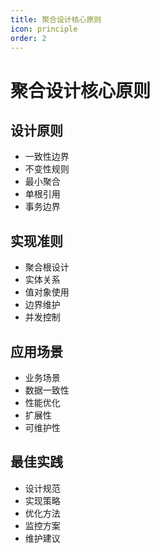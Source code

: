 ```yaml
---
title: 聚合设计核心原则
icon: principle
order: 2
---
```


# 聚合设计核心原则

## 设计原则
- 一致性边界
- 不变性规则
- 最小聚合
- 单根引用
- 事务边界

## 实现准则
- 聚合根设计
- 实体关系
- 值对象使用
- 边界维护
- 并发控制

## 应用场景
- 业务场景
- 数据一致性
- 性能优化
- 扩展性
- 可维护性

## 最佳实践
- 设计规范
- 实现策略
- 优化方法
- 监控方案
- 维护建议
